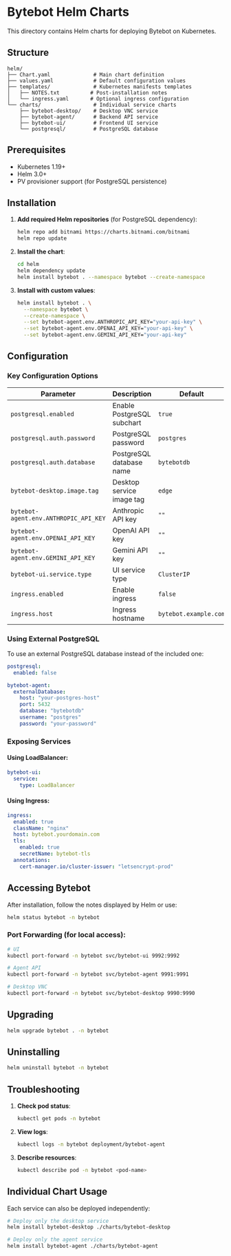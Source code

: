 # Bytebot Helm Charts

This directory contains Helm charts for deploying Bytebot on Kubernetes.

## Structure

```
helm/
├── Chart.yaml              # Main chart definition
├── values.yaml             # Default configuration values
├── templates/              # Kubernetes manifests templates
│   ├── NOTES.txt          # Post-installation notes
│   └── ingress.yaml       # Optional ingress configuration
└── charts/                 # Individual service charts
    ├── bytebot-desktop/    # Desktop VNC service
    ├── bytebot-agent/      # Backend API service
    ├── bytebot-ui/         # Frontend UI service
    └── postgresql/         # PostgreSQL database

```

## Prerequisites

- Kubernetes 1.19+
- Helm 3.0+
- PV provisioner support (for PostgreSQL persistence)

## Installation

1. **Add required Helm repositories** (for PostgreSQL dependency):
   ```bash
   helm repo add bitnami https://charts.bitnami.com/bitnami
   helm repo update
   ```

2. **Install the chart**:
   ```bash
   cd helm
   helm dependency update
   helm install bytebot . --namespace bytebot --create-namespace
   ```

3. **Install with custom values**:
   ```bash
   helm install bytebot . \
     --namespace bytebot \
     --create-namespace \
     --set bytebot-agent.env.ANTHROPIC_API_KEY="your-api-key" \
     --set bytebot-agent.env.OPENAI_API_KEY="your-api-key" \
     --set bytebot-agent.env.GEMINI_API_KEY="your-api-key"
   ```

## Configuration

### Key Configuration Options

| Parameter | Description | Default |
|-----------|-------------|---------|
| `postgresql.enabled` | Enable PostgreSQL subchart | `true` |
| `postgresql.auth.password` | PostgreSQL password | `postgres` |
| `postgresql.auth.database` | PostgreSQL database name | `bytebotdb` |
| `bytebot-desktop.image.tag` | Desktop service image tag | `edge` |
| `bytebot-agent.env.ANTHROPIC_API_KEY` | Anthropic API key | `""` |
| `bytebot-agent.env.OPENAI_API_KEY` | OpenAI API key | `""` |
| `bytebot-agent.env.GEMINI_API_KEY` | Gemini API key | `""` |
| `bytebot-ui.service.type` | UI service type | `ClusterIP` |
| `ingress.enabled` | Enable ingress | `false` |
| `ingress.host` | Ingress hostname | `bytebot.example.com` |

### Using External PostgreSQL

To use an external PostgreSQL database instead of the included one:

```yaml
postgresql:
  enabled: false

bytebot-agent:
  externalDatabase:
    host: "your-postgres-host"
    port: 5432
    database: "bytebotdb"
    username: "postgres"
    password: "your-password"
```

### Exposing Services

#### Using LoadBalancer:
```yaml
bytebot-ui:
  service:
    type: LoadBalancer
```

#### Using Ingress:
```yaml
ingress:
  enabled: true
  className: "nginx"
  host: bytebot.yourdomain.com
  tls:
    enabled: true
    secretName: bytebot-tls
  annotations:
    cert-manager.io/cluster-issuer: "letsencrypt-prod"
```

## Accessing Bytebot

After installation, follow the notes displayed by Helm or use:

```bash
helm status bytebot -n bytebot
```

### Port Forwarding (for local access):

```bash
# UI
kubectl port-forward -n bytebot svc/bytebot-ui 9992:9992

# Agent API
kubectl port-forward -n bytebot svc/bytebot-agent 9991:9991

# Desktop VNC
kubectl port-forward -n bytebot svc/bytebot-desktop 9990:9990
```

## Upgrading

```bash
helm upgrade bytebot . -n bytebot
```

## Uninstalling

```bash
helm uninstall bytebot -n bytebot
```

## Troubleshooting

1. **Check pod status**:
   ```bash
   kubectl get pods -n bytebot
   ```

2. **View logs**:
   ```bash
   kubectl logs -n bytebot deployment/bytebot-agent
   ```

3. **Describe resources**:
   ```bash
   kubectl describe pod -n bytebot <pod-name>
   ```

## Individual Chart Usage

Each service can also be deployed independently:

```bash
# Deploy only the desktop service
helm install bytebot-desktop ./charts/bytebot-desktop

# Deploy only the agent service
helm install bytebot-agent ./charts/bytebot-agent
```